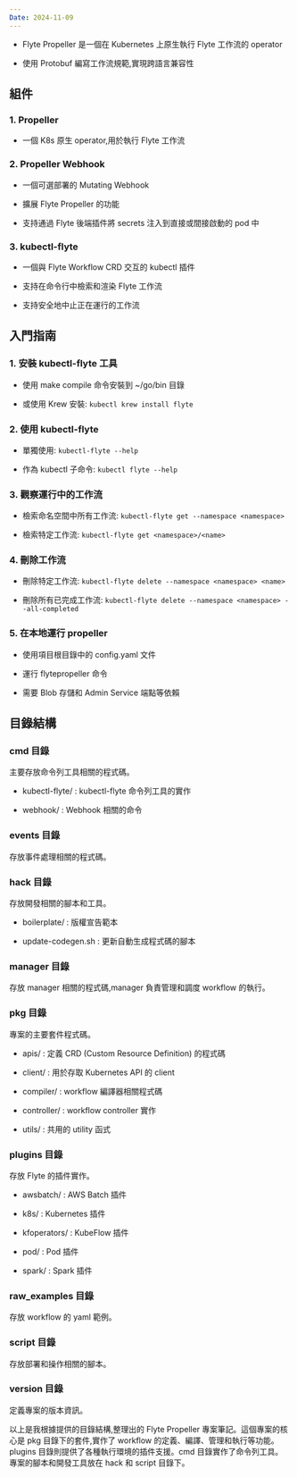 ```yaml
---
Date: 2024-11-09
---
```

- Flyte Propeller 是一個在 Kubernetes 上原生執行 Flyte 工作流的 operator

- 使用 Protobuf 編寫工作流規範,實現跨語言兼容性
## 組件
### 1. Propeller
- 一個 K8s 原生 operator,用於執行 Flyte 工作流
### 2. Propeller Webhook
- 一個可選部署的 Mutating Webhook

- 擴展 Flyte Propeller 的功能

- 支持通過 Flyte 後端插件將 secrets 注入到直接或間接啟動的 pod 中
### 3. kubectl-flyte
- 一個與 Flyte Workflow CRD 交互的 kubectl 插件

- 支持在命令行中檢索和渲染 Flyte 工作流

- 支持安全地中止正在運行的工作流
## 入門指南
### 1. 安裝 kubectl-flyte 工具
- 使用 make compile 命令安裝到 ~/go/bin 目錄

- 或使用 Krew 安裝: `kubectl krew install flyte`
### 2. 使用 kubectl-flyte
- 單獨使用: `kubectl-flyte --help`

- 作為 kubectl 子命令: `kubectl flyte --help`
### 3. 觀察運行中的工作流
- 檢索命名空間中所有工作流: `kubectl-flyte get --namespace <namespace>`

- 檢索特定工作流: `kubectl-flyte get <namespace>/<name>`
### 4. 刪除工作流
- 刪除特定工作流: `kubectl-flyte delete --namespace <namespace> <name>`

- 刪除所有已完成工作流: `kubectl-flyte delete --namespace <namespace> --all-completed`
### 5. 在本地運行 propeller
- 使用項目根目錄中的 config.yaml 文件

- 運行 flytepropeller 命令

- 需要 Blob 存儲和 Admin Service 端點等依賴
## 目錄結構
### cmd 目錄
主要存放命令列工具相關的程式碼。

- kubectl-flyte/ : kubectl-flyte 命令列工具的實作

- webhook/ : Webhook 相關的命令
### events 目錄
存放事件處理相關的程式碼。
### hack 目錄
存放開發相關的腳本和工具。

- boilerplate/ : 版權宣告範本

- update-codegen.sh : 更新自動生成程式碼的腳本
### manager 目錄
存放 manager 相關的程式碼,manager 負責管理和調度 workflow 的執行。
### pkg 目錄
專案的主要套件程式碼。

- apis/ : 定義 CRD (Custom Resource Definition) 的程式碼

- client/ : 用於存取 Kubernetes API 的 client

- compiler/ : workflow 編譯器相關程式碼

- controller/ : workflow controller 實作

- utils/ : 共用的 utility 函式

### plugins 目錄
存放 Flyte 的插件實作。

- awsbatch/ : AWS Batch 插件

- k8s/ : Kubernetes 插件

- kfoperators/ : KubeFlow 插件

- pod/ : Pod 插件

- spark/ : Spark 插件
### raw_examples 目錄
存放 workflow 的 yaml 範例。
### script 目錄
存放部署和操作相關的腳本。
### version 目錄
定義專案的版本資訊。

以上是我根據提供的目錄結構,整理出的 Flyte Propeller 專案筆記。這個專案的核心是 pkg 目錄下的套件,實作了 workflow 的定義、編譯、管理和執行等功能。plugins 目錄則提供了各種執行環境的插件支援。cmd 目錄實作了命令列工具。專案的腳本和開發工具放在 hack 和 script 目錄下。